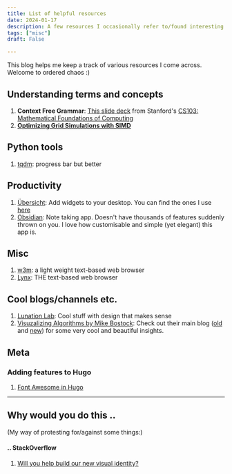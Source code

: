 ```yaml
---
title: List of helpful resources
date: 2024-01-17
description: A few resources I occasionally refer to/found interesting
tags: ["misc"]
draft: False

---
```


This blog helps me keep a track of various resources I come across. Welcome to ordered chaos :)

<!-- ## Reading
### Papers
1.  -->

## Understanding terms and concepts
1. **Context Free Grammar**: [This slide deck](https://web.stanford.edu/class/archive/cs/cs103/cs103.1252/lectures/19/Lecture%20Slides.pdf) from Stanford's [CS103: Mathematical Foundations of Computing
](https://web.stanford.edu/class/cs103/)
2. **[Optimizing Grid Simulations with SIMD](https://ihorszlachtycz.blogspot.com/2021/07/optimizing-grid-simulations-with-simd.html?m=1)**

## Python tools
1. [tqdm](https://pypi.org/project/tqdm/): progress bar but better

## Productivity
1. [Übersicht](https://tracesof.net/uebersicht/): Add widgets to your desktop. You can find the ones I use [here](https://github.com/deutranium/Ubersicht-Widgets/)
2. [Obsidian](https://obsidian.md): Note taking app. Doesn't have thousands of features suddenly thrown on you. I love how customisable and simple (yet elegant) this app is.

## Misc
1. [w3m](https://w3m.sourceforge.net): a light weight text-based web browser
2. [Lynx](http://lynx.browser.org): THE text-based web browser

## Cool blogs/channels etc.
1. [Lunation Lab](https://www.lunationlab.com): Cool stuff with design that makes sense
2. [Visuzalizing Algorithms by Mike Bostock](https://bost.ocks.org/mike/algorithms/): Check out their main blog ([old](https://bost.ocks.org/mike/) and [new](https://observablehq.com/@mbostock)) for some very cool and beautiful insights.

## Meta
### Adding features to Hugo
1. [Font Awesome in Hugo](https://matze.rocks/posts/fontawesome_in_hugo/)


---

## Why would you do this ..
(My way of protesting for/against some things:)
#### .. StackOverflow
1. [Will you help build our new visual identity?
](https://meta.stackexchange.com/questions/411312/will-you-help-build-our-new-visual-identity?cb=1)

<!-- ## Networks

### Networks/datasets I want to explore
1.  -->